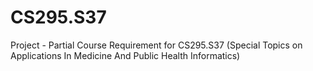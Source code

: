 # CS295.S37
Project - Partial Course Requirement for CS295.S37 (Special Topics on Applications In Medicine And Public Health Informatics)
